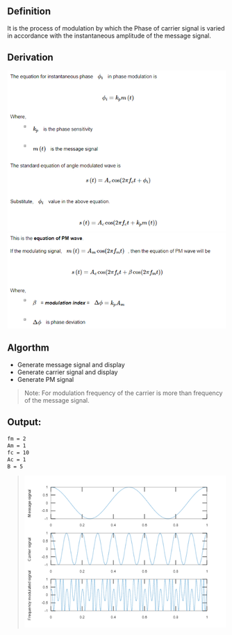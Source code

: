 ## **Definition**
It is the process of modulation by which the Phase of  carrier signal is varied in accordance with the instantaneous amplitude of the message signal.

## **Derivation**
![Derivation](driv1.png)
![Derivation](driv2.png)

## **Algorthm**
- Generate message signal and display
- Generate carrier signal and display
- Generate PM signal

> Note: For modulation frequency of the carrier is more than frequency of the message signal.

## **Output**:
````
fm = 2
Am = 1
fc = 10
Ac = 1
B = 5
````
> ![Output](out.png)


